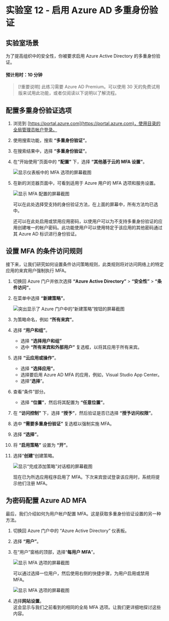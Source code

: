 ﻿---
lab:
    title: '12 - 启用 Azure AD 多重身份验证'
    learning path: '02'
    module: '模块 01 - 计划和实现 Azure 多重身份验证'
---

# 实验室 12 - 启用 Azure AD 多重身份验证

## 实验室场景

为了提高组织中的安全性，你被要求启用 Azure Active Directory 的多重身份验证。

#### 预计用时：10 分钟

>[!重要说明]
>此练习需要 Azure AD Premium。可以使用 30 天的免费试用版来试用此功能，或者仅阅读以下说明以了解流程。

## 配置多重身份验证选项

1. 浏览到 [https://portal.azure.com](https://portal.azure.com)，使用目录的全局管理员帐户登录。

1. 使用搜索功能，搜索 **“多重身份验证”**。

1. 在搜索结果中，选择 **“多重身份验证”**。

1. 在“开始使用”页面中的 **“配置”** 下，选择 **“其他基于云的 MFA 设置”**。

    ![显示仪表板中的 MFA 选项的屏幕截图](./media/lp2-mod1-set-additional-mfa-settings.png)

1. 在新的浏览器页面中，可看到适用于 Azure 用户的 MFA 选项和服务设置。

    ![显示 MFA 配置的屏幕截图](./media/lp2-mod1-mfa-settings.png)

    可以在此处选择受支持的身份验证方法，在上面的屏幕中，所有方法均已选中。

    还可以在此处启用或禁用应用密码，以使用户可以为不支持多重身份验证的应用创建唯一的帐户密码。此功能使用户可以使用特定于该应用的其他密码通过其 Azure AD 标识进行身份验证。

## 设置 MFA 的条件访问规则

接下来，让我们研究如何设置条件访问策略规则，此类规则将对访问网络上的特定应用的来宾用户强制执行 MFA。

1. 切换回 Azure 门户并依次选择 **“Azure Active Directory”** > **“安全性”** > **“条件访问”**。

1. 在菜单中选择 **“新建策略”**。

    ![突出显示了 Azure 门户中的“新建策略”按钮的屏幕截图](./media/lp2-mod1-azure-ad-conditional-access-policy.png)

1. 为策略命名，例如 **“所有来宾”**。

1. 选择 **“用户和组”**。

    - 选择 **“选择用户和组”**  
    - 选中 **“所有来宾和外部用户”** 复选框，以将其应用于所有来宾。  
    

1. 选择 **“云应用或操作”**。

    - 选择 **“选择应用”**。  
    - 选择要启用 Azure AD MFA 的应用，例如，Visual Studio App Center。  
    - 选择“**选择**”。
    

1. 查看“条件”部分。

    - 选择 **“位置”**，然后将其配置为 **“任意位置”**。

1. 在 **“访问控制”** 下，选择 **“授予”**，然后验证是否已选择 **“授予访问权限”**。

1. 选中 **“需要多重身份验证”** 复选框以强制实施 MFA。

1. 选择 **“选择”**。

1. 将 **“启用策略”** 设置为 **“开”**。

1. 选择“**创建**”创建策略。

    ![显示“完成添加策略”对话框的屏幕截图](./media/lp2-mod1-conditional-access-new-policy-complete.png)

    现在已为所选应用程序启用了 MFA。下次来宾尝试登录该应用时，系统将提示他们注册 MFA。

## 为密码配置 Azure AD MFA

最后，我们介绍如何为用户帐户配置 MFA。这是获取多重身份验证设置的另一种方法。

1. 切换回 Azure 门户中的 “Azure Active Directory” 仪表板。

1. 选择 **“用户”**。

1. 在“用户”窗格的顶部，选择“**每用户 MFA**”。

    ![显示 MFA 选项的屏幕截图](./media/lp2-mod1-users-mfa.png)

    可以通过选择一位用户，然后使用右侧的快捷步骤，为用户启用或禁用 MFA。

    ![显示 MFA 选项的屏幕截图](./media/lp2-mod1-mfa-service-settings-and-users.png)

1. 选择**网站设置**。  
    这会显示与我们之前看到的相同的全局 MFA 选项。让我们更详细地探讨这些内容。
